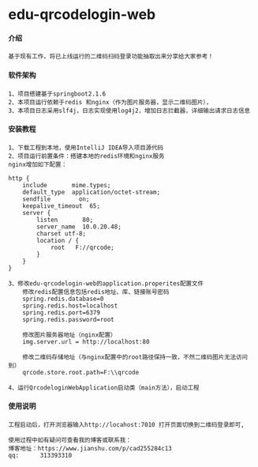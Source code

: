 # edu-qrcodelogin-web

#### 介绍
    基于现有工作，将已上线运行的二维码扫码登录功能抽取出来分享给大家参考！

#### 软件架构
    1、项目搭建基于springboot2.1.6
    2、本项目运行依赖于redis 和nginx（作为图片服务器，显示二维码图片），
    3、本项目日志采用slf4j，日志实现使用log4j2，增加日志拦截器，详细输出请求日志信息

#### 安装教程
    1、下载工程到本地，使用IntelliJ IDEA导入项目源代码
    2、项目运行前置条件：搭建本地的redis环境和nginx服务 
    nginx增加如下配置： 
    
    http {
        include       mime.types;
        default_type  application/octet-stream;
        sendfile        on;   
        keepalive_timeout  65;
        server {
            listen       80;
            server_name  10.0.20.48;
            charset utf-8;
            location / {
                root   F://qrcode;     
            }      
        }
    }

    3、修改edu-qrcodelogin-web的application.properites配置文件
        修改redis配置信息包括redis地址、库、链接账号密码
        spring.redis.database=0
        spring.redis.host=localhost
        spring.redis.port=6379
        spring.redis.password=root

        修改图片服务器地址（nginx配置）
        img.server.url = http://localhost:80

        修改二维码存储地址（与nginx配置中的root路径保持一致，不然二维码图片无法访问到）
        qrcode.store.root.path=F:\\qrcode
    
    4、运行QrcodeloginWebApplication启动类（main方法），启动工程

#### 使用说明
    工程启动后，打开浏览器输入http://locahost:7010 打开页面切换到二维码登录即可, 
       
    使用过程中如有疑问可查看我的博客或联系我：
    博客地址：https://www.jianshu.com/p/cad255284c13
    qq:      313393310
   


